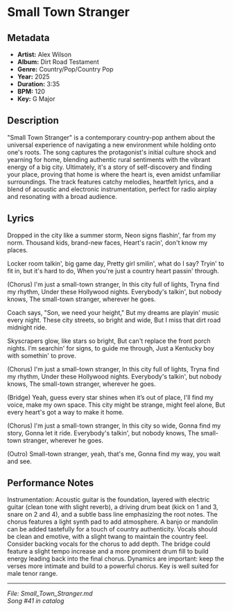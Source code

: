 # Small Town Stranger

## Metadata
- **Artist:** Alex Wilson
- **Album:** Dirt Road Testament
- **Genre:** Country/Pop/Country Pop
- **Year:** 2025
- **Duration:** 3:35
- **BPM:** 120
- **Key:** G Major

## Description
"Small Town Stranger" is a contemporary country-pop anthem about the universal experience of navigating a new environment while holding onto one's roots. The song captures the protagonist's initial culture shock and yearning for home, blending authentic rural sentiments with the vibrant energy of a big city. Ultimately, it's a story of self-discovery and finding your place, proving that home is where the heart is, even amidst unfamiliar surroundings. The track features catchy melodies, heartfelt lyrics, and a blend of acoustic and electronic instrumentation, perfect for radio airplay and resonating with a broad audience.

## Lyrics

Dropped in the city like a summer storm,
Neon signs flashin', far from my norm.
Thousand kids, brand-new faces,
Heart's racin', don't know my places.

Locker room talkin', big game day,
Pretty girl smilin', what do I say?
Tryin' to fit in, but it's hard to do,
When you're just a country heart passin' through.

(Chorus)
I'm just a small-town stranger,
In this city full of lights,
Tryna find my rhythm,
Under these Hollywood nights.
Everybody's talkin', but nobody knows,
The small-town stranger, wherever he goes.

Coach says, "Son, we need your height," 
But my dreams are playin' music every night.
These city streets, so bright and wide,
But I miss that dirt road midnight ride.

Skyscrapers glow, like stars so bright,
But can't replace the front porch nights.
I’m searchin' for signs, to guide me through,
Just a Kentucky boy with somethin' to prove.

(Chorus)
I'm just a small-town stranger,
In this city full of lights,
Tryna find my rhythm,
Under these Hollywood nights.
Everybody's talkin', but nobody knows,
The small-town stranger, wherever he goes.

(Bridge)
Yeah, guess every star shines when it’s out of place,
I'll find my voice, make my own space.
This city might be strange, might feel alone,
But every heart's got a way to make it home.

(Chorus)
I'm just a small-town stranger,
In this city so wide,
Gonna find my story,
Gonna let it ride.
Everybody's talkin', but nobody knows,
The small-town stranger, wherever he goes.

(Outro)
Small-town stranger, yeah, that's me,
Gonna find my way, you wait and see.

## Performance Notes

Instrumentation: Acoustic guitar is the foundation, layered with electric guitar (clean tone with slight reverb), a driving drum beat (kick on 1 and 3, snare on 2 and 4), and a subtle bass line emphasizing the root notes. The chorus features a light synth pad to add atmosphere. A banjo or mandolin can be added tastefully for a touch of country authenticity. Vocals should be clean and emotive, with a slight twang to maintain the country feel. Consider backing vocals for the chorus to add depth. The bridge could feature a slight tempo increase and a more prominent drum fill to build energy leading back into the final chorus. Dynamics are important: keep the verses more intimate and build to a powerful chorus. Key is well suited for male tenor range.

---
*File: Small_Town_Stranger.md*  
*Song #41 in catalog*
